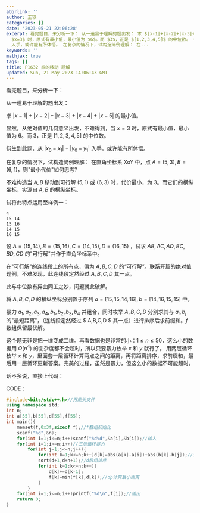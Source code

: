 ```yaml
---
abbrlink: ''
author: 王轶
categories: []
date: '2023-05-21 22:06:28'
excerpt: 看完题目，来分析一下： 从一道易于理解的题出发： 求 $|x-1|+|x-2|+|x-3|+|x-4|+|x-5|$ 的最小值。 显然，从绝对值的几何意义出发，不难得到，当
  $x=3$ 时，原式有最小值，最小值为 $6$。而 $3$，正是 $[1,2,3,4,5]$ 的中位数。 衍生到此题，从 $|x_0-x_1|+|y_0-y_1|$
  入手，或许能有所体悟。 在复杂的情况下，试构造简例理解： 在...
keywords: ''
mathjax: true
tags: []
title: P1632 点的移动 题解
updated: Sun, 21 May 2023 14:06:43 GMT
---
```

看完题目，来分析一下：

从一道易于理解的题出发：

求 $|x-1|+|x-2|+|x-3|+|x-4|+|x-5|$ 的最小值。

显然，从绝对值的几何意义出发，不难得到，当 $x=3$ 时，原式有最小值，最小值为 $6$。而 $3$，正是 $[1,2,3,4,5]$ 的中位数。

衍生到此题，从 $|x_0-x_1|+|y_0-y_1|$ 入手，或许能有所体悟。

在复杂的情况下，试构造简例理解：
在直角坐标系 $\text{XoY}$ 中，点 $A=(5,3), B=(6,1)$，则"最小代价"如何思考?

不难构造当 $A,B$ 移动到可行解 $(5,1)$ 或 $(6,3)$ 时，代价最小，为 $3$。而它们的横纵坐标，实源自 $A,B$ 的横纵坐标。

试将此特点运用至样例一：

```
4
15 14
15 16
14 15
16 15
```

设 $A=(15,14),B=(15,16),C=(14,15),D=(16,15)$ ，试求 $AB,AC,AD,BC,BD,CD$ 的"可行解"并作于直角坐标系中。

在"可行解"的连线段上的所有点，俱为 $A,B,C,D$ 的“可行解”。联系开篇的绝对值题例，不难发现，此连线段定然经过 $A,B,C,D$ 其一点。

此与中位数有异曲同工之妙，问题就此破解。

将 $A,B,C,D$ 的横纵坐标分别置于序列 $a=[15,15,14,16] , b=[14,16,15,15]$ 中。

暴力 $a_1,a_2,a_3,a_4,b_1,b_2,b_3,b_4$ 并组合，同时枚举 $A,B,C,D$ 分别求其与 $a_i,b_j$ 的"最短距离"，（连线段定然经过 $ A,B,C,D $ 其一点）进行排序后求前缀和。$f$ 数组保留最优解。

这个题无非是把一维变成二维。再看数据也是非常的小：$1\leq n \leq50$，这么小的数据用 $O(n^4)$ 的复杂度都不会超时，所以只要暴力枚举 $x$ 和 $y$ 就行了。
用两层循环枚举 $x$ 和 $y$，里面套一层循环计算两点之间的距离，再将距离排序，求前缀和，最后用一层循环更新答案。完美的过程，虽然是暴力，但这么小的数据不可能超时。

话不多说，直接上代码：

CODE：

```cpp
#include<bits/stdc++.h>//万能头文件 
using namespace std;
int n;
int a[55],b[55],d[55],f[55];
int main(){
	memset(f,0x3f,sizeof f);//f数组初始化 
	scanf("%d",&n);
	for(int i=1;i<=n;i++)scanf("%d%d",&a[i],&b[i]);//输入 
	for(int i=1;i<=n;i++)//三层循环暴力 
		for(int j=1;j<=n;j++){
			for(int k=1;k<=n;k++)d[k]=abs(a[k]-a[i])+abs(b[k]-b[j]);//计算两点之间的距离 
			sort(d+1,d+n+1);//d数组排序 
			for(int k=1;k<=n;k++){
				d[k]+=d[k-1];
				f[k]=min(f[k],d[k]);//dp计算最小距离 
			}
		}
	for(int i=1;i<=n;i++)printf("%d\n",f[i]);//输出 
	return 0;
}
```
